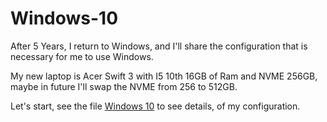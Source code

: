 # Windows-10

After 5 Years, I return to Windows, and I'll share the configuration that is necessary for me to use Windows.

My new laptop is Acer Swift 3 with I5 10th 16GB of Ram and NVME 256GB, maybe in future I'll swap the NVME from 256 to 512GB.

Let's start, see the file [Windows 10](https://github.com/landex/Windows-10/blob/main/Procedure/Windows.md) to see details, of my configuration.
